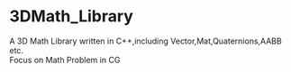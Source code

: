 # 3DMath_Library
A 3D Math Library written in C++,including Vector,Mat,Quaternions,AABB etc.  
Focus on Math Problem in CG
